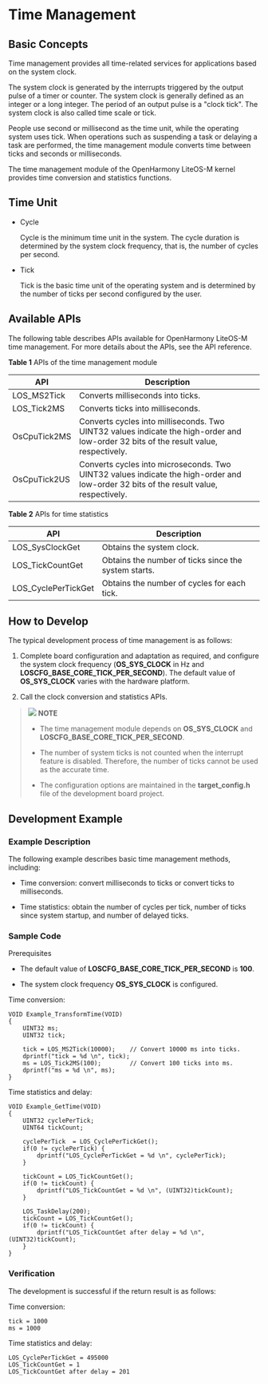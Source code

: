 # Time Management


## Basic Concepts

Time management provides all time-related services for applications based on the system clock.

The system clock is generated by the interrupts triggered by the output pulse of a timer or counter. The system clock is generally defined as an integer or a long integer. The period of an output pulse is a "clock tick". The system clock is also called time scale or tick.

People use second or millisecond as the time unit, while the operating system uses tick. When operations such as suspending a task or delaying a task are performed, the time management module converts time between ticks and seconds or milliseconds.

The time management module of the OpenHarmony LiteOS-M kernel provides time conversion and statistics functions.


## Time Unit

- Cycle
  
  Cycle is the minimum time unit in the system. The cycle duration is determined by the system clock frequency, that is, the number of cycles per second.
- Tick
  
  Tick is the basic time unit of the operating system and is determined by the number of ticks per second configured by the user.


## Available APIs

The following table describes APIs available for OpenHarmony LiteOS-M time management. For more details about the APIs, see the API reference.

**Table 1** APIs of the time management module

| API| Description|
| -------- | -------- |
| LOS_MS2Tick | Converts milliseconds into ticks.|
| LOS_Tick2MS | Converts ticks into milliseconds.|
| OsCpuTick2MS | Converts cycles into milliseconds. Two UINT32 values indicate the high-order and low-order 32 bits of the result value, respectively.|
| OsCpuTick2US | Converts cycles into microseconds. Two UINT32 values indicate the high-order and low-order 32 bits of the result value, respectively.|

**Table 2** APIs for time statistics

| API| Description|
| -------- | -------- |
| LOS_SysClockGet | Obtains the system clock.|
| LOS_TickCountGet | Obtains the number of ticks since the system starts.|
| LOS_CyclePerTickGet | Obtains the number of cycles for each tick.|


## How to Develop

The typical development process of time management is as follows:

1. Complete board configuration and adaptation as required, and configure the system clock frequency (**OS_SYS_CLOCK** in Hz and **LOSCFG_BASE_CORE_TICK_PER_SECOND**). The default value of **OS_SYS_CLOCK** varies with the hardware platform.

2. Call the clock conversion and statistics APIs.

>![](../public_sys-resources/icon-note.gif) **NOTE**
>
> - The time management module depends on **OS_SYS_CLOCK** and **LOSCFG_BASE_CORE_TICK_PER_SECOND**.
> 
> - The number of system ticks is not counted when the interrupt feature is disabled. Therefore, the number of ticks cannot be used as the accurate time.
> 
> - The configuration options are maintained in the **target_config.h** file of the development board project.


## Development Example


### Example Description

The following example describes basic time management methods, including:

- Time conversion: convert milliseconds to ticks or convert ticks to milliseconds.

- Time statistics: obtain the number of cycles per tick, number of ticks since system startup, and number of delayed ticks.


### Sample Code

Prerequisites

- The default value of **LOSCFG_BASE_CORE_TICK_PER_SECOND** is **100**.

- The system clock frequency **OS_SYS_CLOCK** is configured.

Time conversion:


```
VOID Example_TransformTime(VOID)
{
    UINT32 ms;
    UINT32 tick;

    tick = LOS_MS2Tick(10000);    // Convert 10000 ms into ticks.
    dprintf("tick = %d \n", tick);
    ms = LOS_Tick2MS(100);        // Convert 100 ticks into ms.
    dprintf("ms = %d \n", ms);
}
```

Time statistics and delay:


```
VOID Example_GetTime(VOID)
{
    UINT32 cyclePerTick;
    UINT64 tickCount;

    cyclePerTick  = LOS_CyclePerTickGet();
    if(0 != cyclePerTick) {
        dprintf("LOS_CyclePerTickGet = %d \n", cyclePerTick);
    }

    tickCount = LOS_TickCountGet();
    if(0 != tickCount) {
        dprintf("LOS_TickCountGet = %d \n", (UINT32)tickCount);
    }

    LOS_TaskDelay(200);
    tickCount = LOS_TickCountGet();
    if(0 != tickCount) {
        dprintf("LOS_TickCountGet after delay = %d \n", (UINT32)tickCount);
    }
}
```


### Verification

The development is successful if the return result is as follows:

Time conversion:


```
tick = 1000
ms = 1000
```

Time statistics and delay:


```
LOS_CyclePerTickGet = 495000 
LOS_TickCountGet = 1 
LOS_TickCountGet after delay = 201
```
